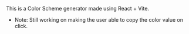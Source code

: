 This is a Color Scheme generator made using React + Vite.

- Note: Still working on making the user able to copy the color value on click.

